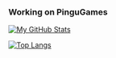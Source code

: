 ### Working on PinguGames
[![My GitHub Stats](https://github-readme-stats.vercel.app/api?username=GamilinoMC&theme=tokyonight&show_icons=true&hide_rank=true)](https://github.com/anuraghazra/github-readme-stats)

[![Top Langs](https://github-readme-stats.vercel.app/api/top-langs/?username=GamilinoMC&theme=tokyonight&show_icons=true)](https://github.com/anuraghazra/github-readme-stats)
